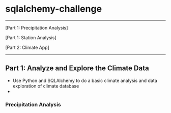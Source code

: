 # sqlalchemy-challenge

---

[Part 1: Precipitation Analysis]

[Part 1: Station Analysis]

[Part 2: Climate App]

---

## Part 1: Analyze and Explore the Climate Data

- Use Python and SQLAlchemy to do a basic climate analysis and data exploration of climate database
-
  
### Precipitation Analysis
